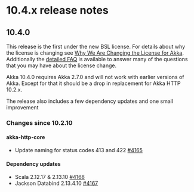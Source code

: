 # 10.4.x release notes

## 10.4.0

This release is the first under the new BSL license. For details about why the license is changing see [Why We Are Changing the License for Akka](https://www.lightbend.com/blog/why-we-are-changing-the-license-for-akka). Additionally the [detailed FAQ](https://www.lightbend.com/akka/license-faq) is available to answer many of
the questions that you may have about the license change. 

Akka 10.4.0 requires Akka 2.7.0 and will not work with earlier versions of Akka. Except for that it should be a drop in 
replacement for Akka HTTP 10.2.x.

The release also includes a few dependency updates and one small improvement

### Changes since 10.2.10

#### akka-http-core

* Update naming for status codes 413 and 422 [#4165](https://github.com/akka/akka-http/pull/4165)

#### Dependency updates

* Scala 2.12.17 & 2.13.10 [#4168](https://github.com/akka/akka-http/pull/4168)
* Jackson Databind 2.13.4.10 [#4167](https://github.com/akka/akka-http/pull/4167)

